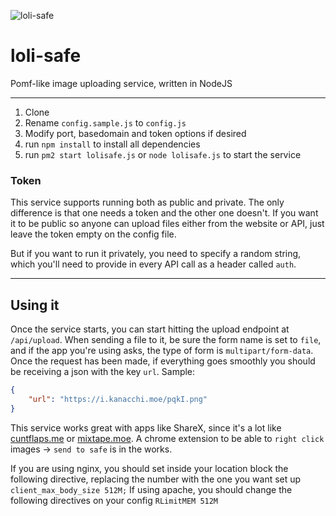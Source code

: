 ![loli-safe](https://i.kanacchi.moe/R6GE.png)   
# loli-safe
Pomf-like image uploading service, written in NodeJS

---
1. Clone
2. Rename `config.sample.js` to `config.js`
4. Modify port, basedomain and token options if desired
3. run `npm install` to install all dependencies
5. run `pm2 start lolisafe.js` or `node lolisafe.js` to start the service

### Token
This service supports running both as public and private. The only difference is that one needs a token and the other one doesn't. If you want it to be public so anyone can upload files either from the website or API, just leave the token empty on the config file.

But if you want to run it privately, you need to specify a random string, which you'll need to provide in every API call as a header called `auth`.

---
## Using it
Once the service starts, you can start hitting the upload endpoint at `/api/upload`.
When sending a file to it, be sure the form name is set to `file`, and if the app you're using asks, the type of form is `multipart/form-data`. Once the request has been made, if everything goes smoothly you should be receiving a json with the key `url`. Sample:

```json
{
    "url": "https://i.kanacchi.moe/pqkI.png"
}
```

This service works great with apps like ShareX, since it's a lot like [cuntflaps.me](https://cuntflaps.me) or [mixtape.moe](https://mixtape.moe).
A chrome extension to be able to `right click` images -> `send to safe` is in the works.

If you are using nginx, you should set inside your location block the following directive, replacing the number with the one you want set up `client_max_body_size 512M;`
If using apache, you should change the following directives on your config `RLimitMEM 512M`

